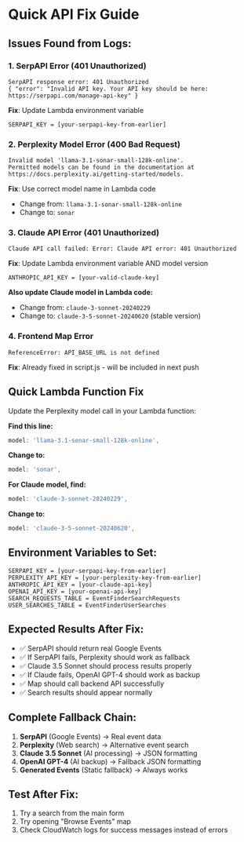 # Quick API Fix Guide

## Issues Found from Logs:

### 1. SerpAPI Error (401 Unauthorized)
```
SerpAPI response error: 401 Unauthorized 
{ "error": "Invalid API key. Your API key should be here: https://serpapi.com/manage-api-key" }
```
**Fix**: Update Lambda environment variable
```
SERPAPI_KEY = [your-serpapi-key-from-earlier]
```

### 2. Perplexity Model Error (400 Bad Request)
```
Invalid model 'llama-3.1-sonar-small-128k-online'. 
Permitted models can be found in the documentation at https://docs.perplexity.ai/getting-started/models.
```
**Fix**: Use correct model name in Lambda code
- Change from: `llama-3.1-sonar-small-128k-online`
- Change to: `sonar`

### 3. Claude API Error (401 Unauthorized)
```
Claude API call failed: Error: Claude API error: 401 Unauthorized
```
**Fix**: Update Lambda environment variable AND model version
```
ANTHROPIC_API_KEY = [your-valid-claude-key]
```

**Also update Claude model in Lambda code:**
- Change from: `claude-3-sonnet-20240229`
- Change to: `claude-3-5-sonnet-20240620` (stable version)

### 4. Frontend Map Error
```
ReferenceError: API_BASE_URL is not defined
```
**Fix**: Already fixed in script.js - will be included in next push

## Quick Lambda Function Fix

Update the Perplexity model call in your Lambda function:

**Find this line:**
```javascript
model: 'llama-3.1-sonar-small-128k-online',
```

**Change to:**
```javascript
model: 'sonar',
```

**For Claude model, find:**
```javascript
model: 'claude-3-sonnet-20240229',
```

**Change to:**
```javascript
model: 'claude-3-5-sonnet-20240620',
```

## Environment Variables to Set:
```
SERPAPI_KEY = [your-serpapi-key-from-earlier]
PERPLEXITY_API_KEY = [your-perplexity-key-from-earlier]  
ANTHROPIC_API_KEY = [your-claude-api-key]
OPENAI_API_KEY = [your-openai-api-key]
SEARCH_REQUESTS_TABLE = EventFinderSearchRequests
USER_SEARCHES_TABLE = EventFinderUserSearches
```

## Expected Results After Fix:
- ✅ SerpAPI should return real Google Events
- ✅ If SerpAPI fails, Perplexity should work as fallback
- ✅ Claude 3.5 Sonnet should process results properly
- ✅ If Claude fails, OpenAI GPT-4 should work as backup
- ✅ Map should call backend API successfully
- ✅ Search results should appear normally

## Complete Fallback Chain:
1. **SerpAPI** (Google Events) → Real event data
2. **Perplexity** (Web search) → Alternative event search  
3. **Claude 3.5 Sonnet** (AI processing) → JSON formatting
4. **OpenAI GPT-4** (AI backup) → Fallback JSON formatting
5. **Generated Events** (Static fallback) → Always works

## Test After Fix:
1. Try a search from the main form
2. Try opening "Browse Events" map
3. Check CloudWatch logs for success messages instead of errors